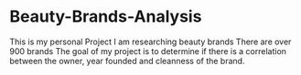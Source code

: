 # Beauty-Brands-Analysis
This is my personal Project
I am researching beauty brands
There are over 900 brands
The goal of my project is to determine if there is a correlation between the owner, year founded and cleanness of the brand.